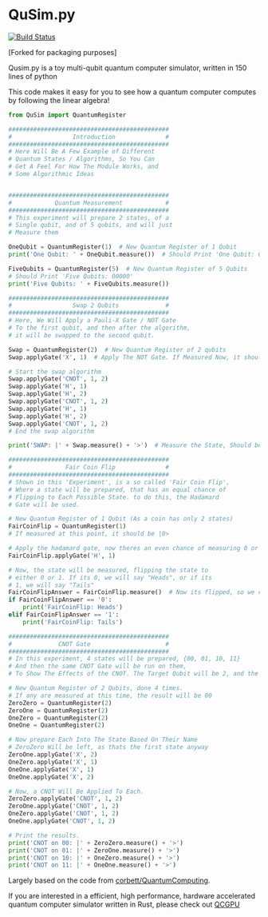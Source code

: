# QuSim.py

[![Build Status](https://travis-ci.org/adamisntdead/QuSimPy.svg?branch=master)](https://travis-ci.org/adamisntdead/QuSimPy)

[Forked for packaging purposes]

Qusim.py is a toy multi-qubit quantum computer simulator, written in 150 lines of python

This code makes it easy for you to see how a quantum computer computes by
following the linear algebra!

```python
from QuSim import QuantumRegister

#############################################
#                 Introduction              #
#############################################
# Here Will Be A Few Example of Different
# Quantum States / Algorithms, So You Can
# Get A Feel For How The Module Works, and  
# Some Algorithmic Ideas


#############################################
#            Quantum Measurement            #
#############################################
# This experiment will prepare 2 states, of a
# Single qubit, and of 5 qubits, and will just
# Measure them

OneQubit = QuantumRegister(1)  # New Quantum Register of 1 Qubit
print('One Qubit: ' + OneQubit.measure())  # Should Print 'One Qubit: 0'

FiveQubits = QuantumRegister(5)  # New Quantum Register of 5 Qubits
# Should Print 'Five Qubits: 00000'
print('Five Qubits: ' + FiveQubits.measure())

#############################################
#                 Swap 2 Qubits             #
#############################################
# Here, We Will Apply a Pauli-X Gate / NOT Gate
# To the first qubit, and then after the algorithm,
# it will be swapped to the second qubit.

Swap = QuantumRegister(2)  # New Quantum Register of 2 qubits
Swap.applyGate('X', 1)  # Apply The NOT Gate. If Measured Now, it should be 10

# Start the swap algorithm
Swap.applyGate('CNOT', 1, 2)
Swap.applyGate('H', 1)
Swap.applyGate('H', 2)
Swap.applyGate('CNOT', 1, 2)
Swap.applyGate('H', 1)
Swap.applyGate('H', 2)
Swap.applyGate('CNOT', 1, 2)
# End the swap algorithm

print('SWAP: |' + Swap.measure() + '>')  # Measure the State, Should be 01

#############################################
#               Fair Coin Flip              #
#############################################
# Shown in this 'Experiment', is a so called 'Fair Coin Flip',
# Where a state will be prepared, that has an equal chance of
# Flipping to Each Possible State. to do this, the Hadamard
# Gate will be used.

# New Quantum Register of 1 Qubit (As a coin has only 2 states)
FairCoinFlip = QuantumRegister(1)
# If measured at this point, it should be |0>

# Apply the hadamard gate, now theres an even chance of measuring 0 or 1
FairCoinFlip.applyGate('H', 1)

# Now, the state will be measured, flipping the state to
# either 0 or 1. If its 0, we will say "Heads", or if its
# 1, we will say "Tails"
FairCoinFlipAnswer = FairCoinFlip.measure()  # Now its flipped, so we can test
if FairCoinFlipAnswer == '0':
    print('FairCoinFlip: Heads')
elif FairCoinFlipAnswer == '1':
    print('FairCoinFlip: Tails')

#############################################
#             CNOT Gate                     #
#############################################
# In this experiment, 4 states will be prepared, {00, 01, 10, 11}
# And then the same CNOT Gate will be run on them,
# To Show The Effects of the CNOT. The Target Qubit will be 2, and the control 1

# New Quantum Register of 2 Qubits, done 4 times.
# If any are measured at this time, the result will be 00
ZeroZero = QuantumRegister(2)
ZeroOne = QuantumRegister(2)
OneZero = QuantumRegister(2)
OneOne = QuantumRegister(2)

# Now prepare Each Into The State Based On Their Name
# ZeroZero Will be left, as thats the first state anyway
ZeroOne.applyGate('X', 2)
OneZero.applyGate('X', 1)
OneOne.applyGate('X', 1)
OneOne.applyGate('X', 2)

# Now, a CNOT Will Be Applied To Each.
ZeroZero.applyGate('CNOT', 1, 2)
ZeroOne.applyGate('CNOT', 1, 2)
OneZero.applyGate('CNOT', 1, 2)
OneOne.applyGate('CNOT', 1, 2)

# Print the results.
print('CNOT on 00: |' + ZeroZero.measure() + '>')
print('CNOT on 01: |' + ZeroOne.measure() + '>')
print('CNOT on 10: |' + OneZero.measure() + '>')
print('CNOT on 11: |' + OneOne.measure() + '>')
```

Largely based on the code from [corbett/QuantumComputing](https://github.com/corbett/QuantumComputing).

If you are interested in a efficient, high performance, hardware accelerated
quantum computer simulator written in Rust, please check out [QCGPU](https://github.com/qcgpu/qcgpu-rust)
